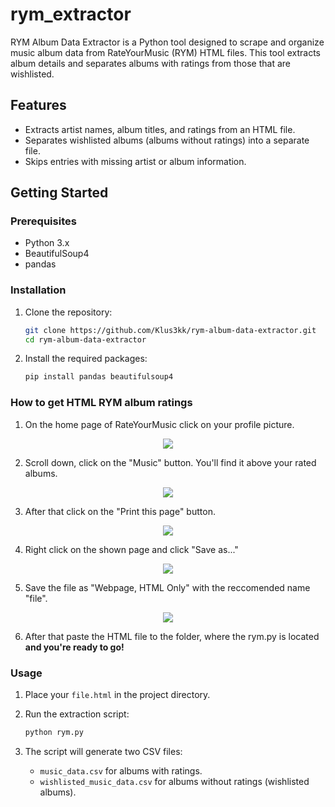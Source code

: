 # rym_extractor
RYM Album Data Extractor is a Python tool designed to scrape and organize music album data from RateYourMusic (RYM) HTML files. This tool extracts album details and separates albums with ratings from those that are wishlisted.

## Features

- Extracts artist names, album titles, and ratings from an HTML file.
- Separates wishlisted albums (albums without ratings) into a separate file.
- Skips entries with missing artist or album information.

## Getting Started

### Prerequisites

- Python 3.x
- BeautifulSoup4
- pandas

### Installation

1. Clone the repository:
    ```bash
    git clone https://github.com/Klus3kk/rym-album-data-extractor.git
    cd rym-album-data-extractor
    ```

2. Install the required packages:
    ```bash
    pip install pandas beautifulsoup4
    ```

### How to get HTML RYM album ratings
1. On the home page of RateYourMusic click on your profile picture.
<p align="center">
  <img src="https://github.com/user-attachments/assets/1824880a-b9a1-4e51-ba6e-eaae28872bb4">
</p>

2. Scroll down, click on the "Music" button. You'll find it above your rated albums.
<p align="center">
  <img src="https://github.com/user-attachments/assets/4df0539d-ac03-4be3-a835-effee8552d69">
</p>

3. After that click on the "Print this page" button.
<p align="center">
  <img src="https://github.com/user-attachments/assets/07fe5fe4-51e9-40d6-b6f4-0582c7903406">
</p>

4. Right click on the shown page and click "Save as..."
<p align="center">
  <img src="https://github.com/user-attachments/assets/b7946079-b064-49a4-9199-bad32fc9dc6f">
</p>

5. Save the file as "Webpage, HTML Only" with the reccomended name "file".
<p align="center">
  <img src="https://github.com/user-attachments/assets/1a75b5e4-0c96-461e-830a-558b9bf5449d">
</p>

6. After that paste the HTML file to the folder, where the rym.py is located **and you're ready to go!**

### Usage

1. Place your `file.html` in the project directory.

2. Run the extraction script:
    ```bash
    python rym.py
    ```

3. The script will generate two CSV files:
    - `music_data.csv` for albums with ratings.
    - `wishlisted_music_data.csv` for albums without ratings (wishlisted albums).

